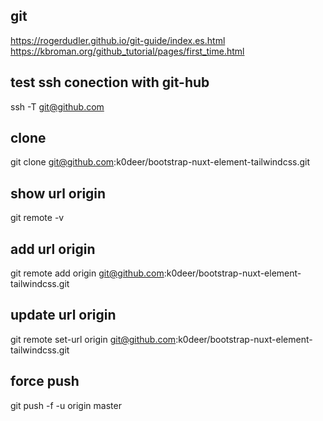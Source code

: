 ## git

https://rogerdudler.github.io/git-guide/index.es.html
https://kbroman.org/github_tutorial/pages/first_time.html

## test ssh conection with git-hub

ssh -T git@github.com

## clone

git clone git@github.com:k0deer/bootstrap-nuxt-element-tailwindcss.git

## show url origin

git remote -v

## add url origin

git remote add origin git@github.com:k0deer/bootstrap-nuxt-element-tailwindcss.git

## update url origin

git remote set-url origin git@github.com:k0deer/bootstrap-nuxt-element-tailwindcss.git

## force push

git push -f -u origin master



